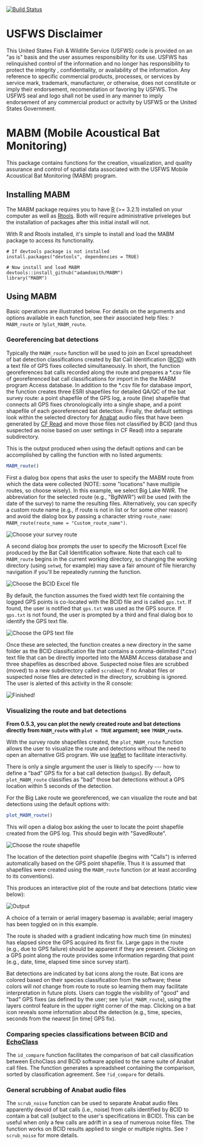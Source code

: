 [![Build Status](https://travis-ci.org/adamdsmith/MABM.png)](https://travis-ci.org/adamdsmith/MABM)

<!-- README.md is generated from README.Rmd. Please edit that file -->
USFWS Disclaimer
================

This United States Fish & Wildlife Service (USFWS) code is provided on an "as is" basis and the user assumes responsibility for its use. USFWS has relinquished control of the information and no longer has responsibility to protect the integrity , confidentiality, or availability of the information. Any reference to specific commercial products, processes, or services by service mark, trademark, manufacturer, or otherwise, does not constitute or imply their endorsement, recomendation or favoring by USFWS. The USFWS seal and logo shall not be used in any manner to imply endorsement of any commercial product or activity by USFWS or the United States Government.

MABM (Mobile Acoustical Bat Monitoring)
=======================================

This package contains functions for the creation, visualization, and quality assurance and control of spatial data associated with the USFWS Mobile Acoustical Bat Monitoring (MABM) program.

Installing MABM
---------------

The MABM package requires you to have [R](https://www.r-project.org/) (&gt;= 3.2.1) installed on your computer as well as [Rtools](https://cran.r-project.org/bin/windows/Rtools/). Both will require administrative priveleges but the installation of packages after this initial install will not.

With R and Rtools installed, it's simple to install and load the MABM package to access its functionality.

    # If devtools package is not installed
    install.packages("devtools", dependencies = TRUE)

    # Now install and load MABM
    devtools::install_github("adamdsmith/MABM")
    library("MABM")

Using MABM
----------

Basic operations are illustrated below. For details on the arguments and options available in each function, see their associated help files: `?MABM_route` or `?plot_MABM_route`.

### Georeferencing bat detections

Typically the `MABM_route` function will be used to join an Excel spreadsheet of bat detection classifications created by Bat Call Identification ([BCID](http://www.batcallid.com)) with a text file of GPS fixes collected simultaneously. In short, the function georeferences bat calls recorded along the route and prepares a *.csv file of georeferenced bat call classifications for import in the the MABM program Access database. In addition to the *.csv file for database import, the function creates three ESRI shapefiles for detailed QA/QC of the bat survey route: a point shapefile of the GPS log, a route (line) shapefile that connects all GPS fixes chronologically into a single shape, and a point shapefile of each georeferenced bat detection. Finally, the default settings look within the selected directory for [Anabat](http://www.titley-scientific.com/us/index.php/anabat-bat-detector) audio files that have been generated by [CF Read](http://www.titley-scientific.com/us/index.php/software_firmware) and move those files not classified by BCID (and thus suspected as noise based on user settings in CF Read) into a separate subdirectory.

This is the output produced when using the default options and can be accomplished by calling the function with no listed arguments:

``` r
MABM_route()
```

First a dialog box opens that asks the user to specify the MABM route from which the data were collected (NOTE: some "locations" have multiple routes, so choose wisely). In this example, we select Big Lake NWR. The abbreviation for the selected route (e.g., "BglNWR") will be used (with the date of the survey) to name the resulting files. Alternatively, you can specify a custom route name (e.g., if route is not in list or for some other reason) and avoid the dialog box by passing a character string `route_name`: `MABM_route(route_name = "Custom_route_name")`.

![Choose your survey route](./README-figs/README-choose_route.png)

A second dialog box prompts the user to specify the Microsoft Excel file produced by the Bat Call Identification software. Note that each call to `MABM_route` begins in the current working directory, so changing the working directory (using `setwd`, for example) may save a fair amount of file hierarchy navigation if you'll be repeatedly running the function.

![Choose the BCID Excel file](./README-figs/README-choose_BCID.png)

By default, the function assumes the fixed width text file containing the logged GPS points is co-located with the BCID file and is called `gps.txt`. If found, the user is notified that `gps.txt` was used as the GPS source. If `gps.txt` is not found, the user is prompted by a third and final dialog box to identify the GPS text file.

![Choose the GPS text file](./README-figs/README-choose_GPS.png)

Once these are selected, the function creates a new directory in the same folder as the BCID classification file that contains a comma-delimited (\*.csv) text file that can be directly imported into the MABM Access database and three shapefiles as described above. Suspected noise files are scrubbed (moved) to a new subdirectory called `scrubbed`; if no Anabat files or suspected noise files are detected in the directory, scrubbing is ignored. The user is alerted of this activity in the R console:

![Finished!](./README-figs/README-all_done.png)

### Visualizing the route and bat detections

**From 0.5.3, you can plot the newly created route and bat detections directly from `MABM_route` with `plot = TRUE` argument; see `?MABM_route`.**

With the survey route shapefiles created, the `plot_MABM_route` function allows the user to visualize the route and detections without the need to open an alternative GIS program. We use [leaflet](http://rstudio.github.io/leaflet) to facilitate interactivity.

There is only a single argument the user is likely to specify --- how to define a "bad" GPS fix for a bat call detection (`badgps`). By default, `plot_MABM_route` classifies as "bad" those bat detections without a GPS location within 5 seconds of the detection.

For the Big Lake route we georeferenced, we can visualize the route and bat detections using the default options with:

``` r
plot_MABM_route()
```

This will open a dialog box asking the user to locate the point shapefile created from the GPS log. This should begin with "SavedRoute".

![Choose the route shapefile](./README-figs/README-choose_shapefile.png)

The location of the detection point shapefile (begins with "Calls") is inferred automatically based on the GPS point shapefile. Thus it is assumed that shapefiles were created using the `MABM_route` function (or at least according to its conventions).

This produces an interactive plot of the route and bat detections (static view below):

![Output](./README-figs/README-plot_output.png)

A choice of a terrain or aerial imagery basemap is available; aerial imagery has been toggled on in this example.

The route is shaded with a gradient indicating how much time (in minutes) has elapsed since the GPS acquired its first fix. Large gaps in the route (e.g., due to GPS failure) should be apparent if they are present. Clicking on a GPS point along the route provides some information regarding that point (e.g., date, time, elapsed time since survey start).

Bat detections are indicated by bat icons along the route. Bat icons are colored based on their species classification from the software; these colors will *not* change from route to route so learning them may facilitate interpretation in future plots. Users can toggle the visibility of "good" and "bad" GPS fixes (as defined by the user; see `?plot_MABM_route`), using the layers control feature in the upper right corner of the map. Clicking on a bat icon reveals some information about the detection (e.g., time, species, seconds from the nearest \[in time\] GPS fix).

### Comparing species classifications between BCID and [EchoClass](http://www.fws.gov/midwest/endangered/mammals/inba/surveys/pdf/EchoclassV3Instructions.pdf)

The `id_compare` function facilitates the comparison of bat call classification between EchoClass and BCID software applied to the same suite of Anabat call files. The function generates a spreadsheet containing the comparison, sorted by classification agreement. See `?id_compare` for details.

### General scrubbing of Anabat audio files

The `scrub_noise` function can be used to separate Anabat audio files apparently devoid of bat calls (i.e., noise) from calls identified by BCID to contain a bat call (subject to the user's specifications in BCID). This can be useful when only a few calls are adrift in a sea of numerous noise files. The function works on BCID results applied to single or multiple nights. See `?scrub_noise` for more details.
